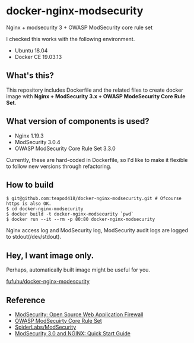 # docker-nginx-modsecurity
Nginx + modsecurity 3 + OWASP ModSecurity core rule set

I checked this works with the following environment.

+ Ubuntu 18.04
+ Docker CE 19.03.13

## What's this?

This repository includes Dockerfile and the related files to create docker image with
**Nginx + ModSecurity 3.x + OWASP ModeSecurity Core Rule Set**.

## What version of components is used?

+ Nginx 1.19.3
+ ModSecurity 3.0.4
+ OWASP ModSecurity Core Rule Set 3.3.0

Currently, these are hard-coded in Dockerfile, so
I'd like to make it flexible to follow new versions through refactoring.


## How to build

```console
$ git@github.com:teapod418/docker-nginx-modsecurity.git # Ofcourse https is also OK.
$ cd docker-nginx-modsecurity
$ docker build -t docker-nginx-modsecurity `pwd`
$ docker run --it --rm -p 80:80 docker-nginx-modsecurity
```

Nginx access log and ModSecurity log, ModSecurity audit logs are logged to stdout(/dev/stdout).

## Hey, I want image only.

Perhaps, automatically built image might be useful for you.

[fufuhu/docker-nginx-modescurity](https://hub.docker.com/r/fufuhu/docker-nginx-modsecurity)


## Reference
+ [ModSecurity: Open Source Web Application Firewall](https://www.modsecurity.org/)
+ [OWASP ModSecuirty Core Rule Set](https://owasp.org/www-project-modsecurity-core-rule-set/)
+ [SpiderLabs/ModSecurity](https://github.com/SpiderLabs/ModSecurity)
+ [ModSecurity 3.0 and NGINX: Quick Start Guide](https://www.nginx.com/resources/library/modsecurity-3-nginx-quick-start-guide/)
